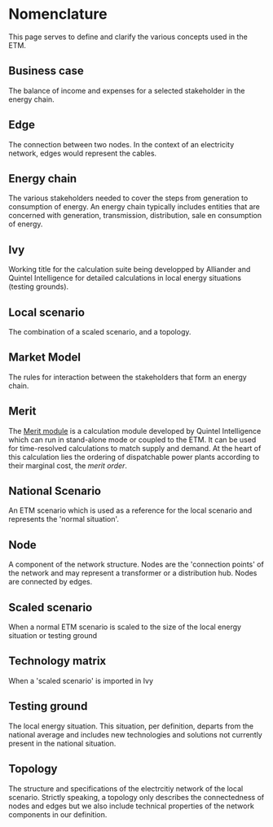 # Nomenclature

This page serves to define and clarify the various concepts used in the ETM.

## Business case
The balance of income and expenses for a selected stakeholder in the energy chain.

## Edge
The connection between two nodes. In the context of an electricity network, edges would represent the cables.

## Energy chain
The various stakeholders needed to cover the steps from generation to consumption of energy. An energy chain typically includes entities that are concerned with generation, transmission, distribution, sale en consumption of energy.

## Ivy
Working title for the calculation suite being developped by Alliander and Quintel Intelligence for detailed calculations in local energy situations (testing grounds).

## Local scenario
The combination of a scaled scenario, and a topology.

## Market Model
The rules for interaction between the stakeholders that form an energy chain.

## Merit
The [Merit module](https://github.com/quintel/merit) is a calculation module developed by Quintel Intelligence which can run in stand-alone mode or coupled to the ETM. It can be used for time-resolved calculations to match supply and demand. At the heart of this calculation lies the ordering of dispatchable power plants according to their marginal cost, the *merit order*.

## National Scenario
An ETM scenario which is used as a reference for the local scenario and represents the 'normal situation'. 

## Node
A component of the network structure. Nodes are the 'connection points' of the network and may represent a transformer or a distribution hub. Nodes are connected by edges. 

## Scaled scenario
When a normal ETM scenario is scaled to the size of the local energy situation or testing ground

## Technology matrix
When a 'scaled scenario' is imported in Ivy

## Testing ground
The local energy situation. This situation, per definition, departs from the national average and includes new technologies and solutions not currently present in the national situation.

## Topology
The structure and specifications of the electrcitiy network of the local scenario. Strictly speaking, a topology only describes the connectedness of nodes and edges but we also include technical properties of the network components in our definition.

